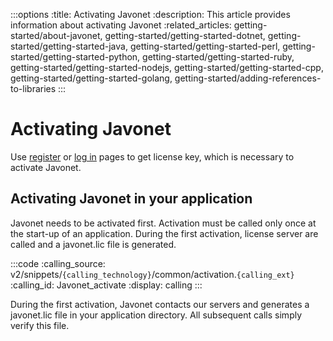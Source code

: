 :::options
:title: Activating Javonet
:description: This article provides information about activating Javonet
:related_articles: getting-started/about-javonet, getting-started/getting-started-dotnet, getting-started/getting-started-java, getting-started/getting-started-perl, getting-started/getting-started-python, getting-started/getting-started-ruby, getting-started/getting-started-nodejs, getting-started/getting-started-cpp, getting-started/getting-started-golang, getting-started/adding-references-to-libraries
:::


# Activating Javonet
  
Use [register](https://my.javonet.com/signup/?type=free) or [log in](https://my.javonet.com/signin/) pages to get license key, which is necessary to activate Javonet.

## Activating Javonet in your application

Javonet needs to be activated first. Activation must be called only once at the start-up of an application. During the first activation, license server are called and a javonet.lic file is generated. 

:::code 
:calling_source: v2/snippets/`{calling_technology}`/common/activation.`{calling_ext}`
:calling_id: Javonet_activate
:display: calling
:::
  
During the first activation, Javonet contacts our servers and generates a javonet.lic file in your application directory. All subsequent calls simply verify this file.